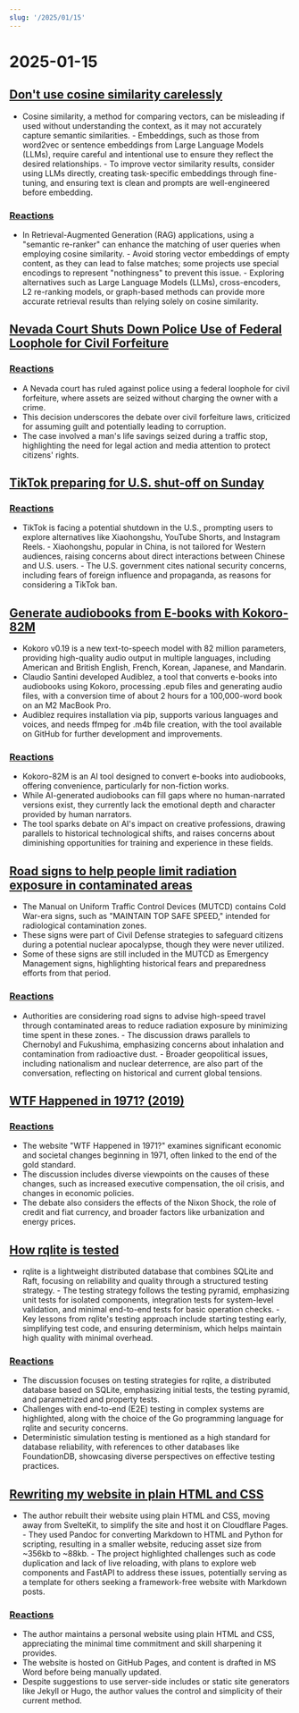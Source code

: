 ```yaml
---
slug: '/2025/01/15'
---
```


# 2025-01-15

## [Don't use cosine similarity carelessly](https://p.migdal.pl/blog/2025/01/dont-use-cosine-similarity/)

- Cosine similarity, a method for comparing vectors, can be misleading if used without understanding the context, as it may not accurately capture semantic similarities. - Embeddings, such as those from word2vec or sentence embeddings from Large Language Models (LLMs), require careful and intentional use to ensure they reflect the desired relationships. - To improve vector similarity results, consider using LLMs directly, creating task-specific embeddings through fine-tuning, and ensuring text is clean and prompts are well-engineered before embedding.

### [Reactions](https://news.ycombinator.com/item?id=42704078)

- In Retrieval-Augmented Generation (RAG) applications, using a "semantic re-ranker" can enhance the matching of user queries when employing cosine similarity. - Avoid storing vector embeddings of empty content, as they can lead to false matches; some projects use special encodings to represent "nothingness" to prevent this issue. - Exploring alternatives such as Large Language Models (LLMs), cross-encoders, L2 re-ranking models, or graph-based methods can provide more accurate retrieval results than relying solely on cosine similarity.

## [Nevada Court Shuts Down Police Use of Federal Loophole for Civil Forfeiture](https://ij.org/press-release/nevada-court-shuts-down-police-use-of-federal-loophole-for-civil-forfeiture/)

### [Reactions](https://news.ycombinator.com/item?id=42707573)

- A Nevada court has ruled against police using a federal loophole for civil forfeiture, where assets are seized without charging the owner with a crime.
- This decision underscores the debate over civil forfeiture laws, criticized for assuming guilt and potentially leading to corruption.
- The case involved a man's life savings seized during a traffic stop, highlighting the need for legal action and media attention to protect citizens' rights.

## [TikTok preparing for U.S. shut-off on Sunday](https://www.reuters.com/technology/tiktok-preparing-us-shut-off-sunday-information-reports-2025-01-15/)

### [Reactions](https://news.ycombinator.com/item?id=42710339)

- TikTok is facing a potential shutdown in the U.S., prompting users to explore alternatives like Xiaohongshu, YouTube Shorts, and Instagram Reels. - Xiaohongshu, popular in China, is not tailored for Western audiences, raising concerns about direct interactions between Chinese and U.S. users. - The U.S. government cites national security concerns, including fears of foreign influence and propaganda, as reasons for considering a TikTok ban.

## [Generate audiobooks from E-books with Kokoro-82M](https://claudio.uk/posts/epub-to-audiobook.html)

- Kokoro v0.19 is a new text-to-speech model with 82 million parameters, providing high-quality audio output in multiple languages, including American and British English, French, Korean, Japanese, and Mandarin.
- Claudio Santini developed Audiblez, a tool that converts e-books into audiobooks using Kokoro, processing .epub files and generating audio files, with a conversion time of about 2 hours for a 100,000-word book on an M2 MacBook Pro.
- Audiblez requires installation via pip, supports various languages and voices, and needs ffmpeg for .m4b file creation, with the tool available on GitHub for further development and improvements.

### [Reactions](https://news.ycombinator.com/item?id=42708773)

- Kokoro-82M is an AI tool designed to convert e-books into audiobooks, offering convenience, particularly for non-fiction works.
- While AI-generated audiobooks can fill gaps where no human-narrated versions exist, they currently lack the emotional depth and character provided by human narrators.
- The tool sparks debate on AI's impact on creative professions, drawing parallels to historical technological shifts, and raises concerns about diminishing opportunities for training and experience in these fields.

## [Road signs to help people limit radiation exposure in contaminated areas](https://www.theautopian.com/if-you-ever-see-this-speed-sign-youre-probably-going-to-die/)

- The Manual on Uniform Traffic Control Devices (MUTCD) contains Cold War-era signs, such as "MAINTAIN TOP SAFE SPEED," intended for radiological contamination zones.
- These signs were part of Civil Defense strategies to safeguard citizens during a potential nuclear apocalypse, though they were never utilized.
- Some of these signs are still included in the MUTCD as Emergency Management signs, highlighting historical fears and preparedness efforts from that period.

### [Reactions](https://news.ycombinator.com/item?id=42704491)

- Authorities are considering road signs to advise high-speed travel through contaminated areas to reduce radiation exposure by minimizing time spent in these zones. - The discussion draws parallels to Chernobyl and Fukushima, emphasizing concerns about inhalation and contamination from radioactive dust. - Broader geopolitical issues, including nationalism and nuclear deterrence, are also part of the conversation, reflecting on historical and current global tensions.

## [WTF Happened in 1971? (2019)](https://wtfhappenedin1971.com/)

### [Reactions](https://news.ycombinator.com/item?id=42711781)

- The website "WTF Happened in 1971?" examines significant economic and societal changes beginning in 1971, often linked to the end of the gold standard.
- The discussion includes diverse viewpoints on the causes of these changes, such as increased executive compensation, the oil crisis, and changes in economic policies.
- The debate also considers the effects of the Nixon Shock, the role of credit and fiat currency, and broader factors like urbanization and energy prices.

## [How rqlite is tested](https://philipotoole.com/how-is-rqlite-tested/)

- rqlite is a lightweight distributed database that combines SQLite and Raft, focusing on reliability and quality through a structured testing strategy. - The testing strategy follows the testing pyramid, emphasizing unit tests for isolated components, integration tests for system-level validation, and minimal end-to-end tests for basic operation checks. - Key lessons from rqlite's testing approach include starting testing early, simplifying test code, and ensuring determinism, which helps maintain high quality with minimal overhead.

### [Reactions](https://news.ycombinator.com/item?id=42703282)

- The discussion focuses on testing strategies for rqlite, a distributed database based on SQLite, emphasizing initial tests, the testing pyramid, and parametrized and property tests.
- Challenges with end-to-end (E2E) testing in complex systems are highlighted, along with the choice of the Go programming language for rqlite and security concerns.
- Deterministic simulation testing is mentioned as a high standard for database reliability, with references to other databases like FoundationDB, showcasing diverse perspectives on effective testing practices.

## [Rewriting my website in plain HTML and CSS](https://www.vijayp.dev/blog/rewrite-plain-html/)

- The author rebuilt their website using plain HTML and CSS, moving away from SvelteKit, to simplify the site and host it on Cloudflare Pages. - They used Pandoc for converting Markdown to HTML and Python for scripting, resulting in a smaller website, reducing asset size from ~356kb to ~88kb. - The project highlighted challenges such as code duplication and lack of live reloading, with plans to explore web components and FastAPI to address these issues, potentially serving as a template for others seeking a framework-free website with Markdown posts.

### [Reactions](https://news.ycombinator.com/item?id=42705077)

- The author maintains a personal website using plain HTML and CSS, appreciating the minimal time commitment and skill sharpening it provides.
- The website is hosted on GitHub Pages, and content is drafted in MS Word before being manually updated.
- Despite suggestions to use server-side includes or static site generators like Jekyll or Hugo, the author values the control and simplicity of their current method.

<head>
  <meta property="og:title" content="Don't use cosine similarity carelessly" />
  <meta property="og:type" content="website" />
  <meta property="og:image" content="https://og.cho.sh/api/og/?title=Don't%20use%20cosine%20similarity%20carelessly&subheading=Wednesday%2C%20January%2015%2C%202025%3A%20Hacker%20News%20Summary" />
</head>
